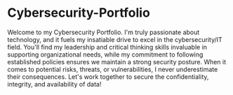 # Cybersecurity-Portfolio
Welcome to my Cybersecurity Portfolio. I'm truly passionate about technology, and it fuels my insatiable drive to excel in the cybersecurity/IT field. You'll find my leadership and critical thinking skills invaluable in supporting organizational needs, while my commitment to following established policies ensures we maintain a strong security posture. When it comes to potential risks, threats, or vulnerabilities, I never underestimate their consequences. Let's work together to secure the confidentiality, integrity, and availability of data!

